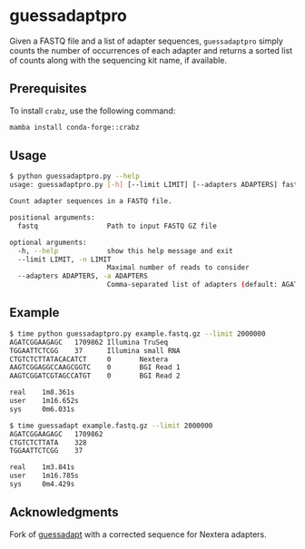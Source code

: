 # guessadaptpro

Given a FASTQ file and a list of adapter sequences, `guessadaptpro` simply counts the number of occurrences of each adapter and returns a sorted list of counts along with the sequencing kit name, if available.

## Prerequisites

To install `crabz`, use the following command:

```sh
mamba install conda-forge::crabz
```

## Usage

```bash
$ python guessadaptpro.py --help
usage: guessadaptpro.py [-h] [--limit LIMIT] [--adapters ADAPTERS] fastq

Count adapter sequences in a FASTQ file.

positional arguments:
  fastq                 Path to input FASTQ GZ file

optional arguments:
  -h, --help            show this help message and exit
  --limit LIMIT, -n LIMIT
                        Maximal number of reads to consider
  --adapters ADAPTERS, -a ADAPTERS
                        Comma-separated list of adapters (default: AGATCGGAAGAGC,TGGAATTCTCGG,CTGTCTCTTATACACATCT,AAGTCGGAGGCCAAGCGGTC,AAGTCGGATCGTAGCCATGT)
```

## Example

```sh
$ time python guessadaptpro.py example.fastq.gz --limit 2000000
AGATCGGAAGAGC   1709862 Illumina TruSeq
TGGAATTCTCGG    37      Illumina small RNA
CTGTCTCTTATACACATCT     0       Nextera
AAGTCGGAGGCCAAGCGGTC    0       BGI Read 1
AAGTCGGATCGTAGCCATGT    0       BGI Read 2

real    1m8.361s
user    1m16.652s
sys     0m6.031s

$ time guessadapt example.fastq.gz --limit 2000000
AGATCGGAAGAGC   1709862
CTGTCTCTTATA    328
TGGAATTCTCGG    37

real    1m3.841s
user    1m16.785s
sys     0m4.429s
```

## Acknowledgments
Fork of [guessadapt](https://github.com/micknudsen/guessadapt/) with a corrected sequence for Nextera adapters.
